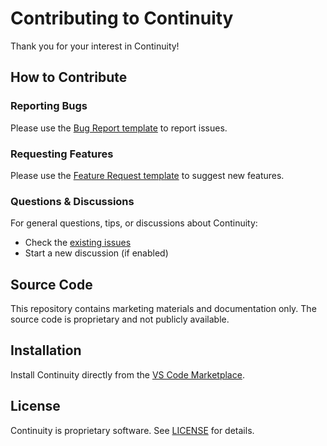 # Contributing to Continuity

Thank you for your interest in Continuity!

## How to Contribute

### Reporting Bugs
Please use the [Bug Report template](https://github.com/Thiagoscode/continuity/issues/new?template=bug_report.md) to report issues.

### Requesting Features
Please use the [Feature Request template](https://github.com/Thiagoscode/continuity/issues/new?template=feature_request.md) to suggest new features.

### Questions & Discussions
For general questions, tips, or discussions about Continuity:
- Check the [existing issues](https://github.com/Thiagoscode/continuity/issues)
- Start a new discussion (if enabled)

## Source Code

This repository contains marketing materials and documentation only. The source code is proprietary and not publicly available.

## Installation

Install Continuity directly from the [VS Code Marketplace](https://marketplace.visualstudio.com/items?itemName=hackerware.continuity-v3).

## License

Continuity is proprietary software. See [LICENSE](LICENSE) for details.
